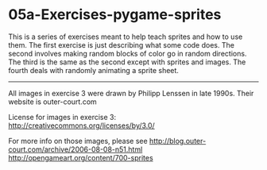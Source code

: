 # 05a-Exercises-pygame-sprites

This is a series of exercises meant to help teach sprites and how to use them. The first exercise is just describing what some code does. The second involves making random blocks of color go in random directions. The third is the same as the second except with sprites and images. The fourth deals with randomly animating a sprite sheet. 

---

All images in exercise 3 were drawn by Philipp Lenssen in late 1990s.
Their website is outer-court.com


License for images in exercise 3:
http://creativecommons.org/licenses/by/3.0/

For more info on those images, please see
http://blog.outer-court.com/archive/2006-08-08-n51.html
http://opengameart.org/content/700-sprites
